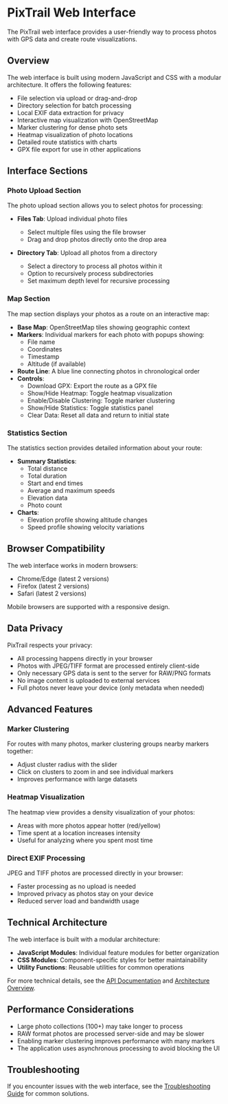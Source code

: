 # PixTrail Web Interface

The PixTrail web interface provides a user-friendly way to process photos with GPS data and create route visualizations.

## Overview

The web interface is built using modern JavaScript and CSS with a modular architecture. It offers the following features:

- File selection via upload or drag-and-drop
- Directory selection for batch processing
- Local EXIF data extraction for privacy
- Interactive map visualization with OpenStreetMap
- Marker clustering for dense photo sets
- Heatmap visualization of photo locations
- Detailed route statistics with charts
- GPX file export for use in other applications

## Interface Sections

### Photo Upload Section

The photo upload section allows you to select photos for processing:

- **Files Tab**: Upload individual photo files
  - Select multiple files using the file browser
  - Drag and drop photos directly onto the drop area
  
- **Directory Tab**: Upload all photos from a directory
  - Select a directory to process all photos within it
  - Option to recursively process subdirectories
  - Set maximum depth level for recursive processing

### Map Section

The map section displays your photos as a route on an interactive map:

- **Base Map**: OpenStreetMap tiles showing geographic context
- **Markers**: Individual markers for each photo with popups showing:
  - File name
  - Coordinates
  - Timestamp
  - Altitude (if available)
- **Route Line**: A blue line connecting photos in chronological order
- **Controls**:
  - Download GPX: Export the route as a GPX file
  - Show/Hide Heatmap: Toggle heatmap visualization
  - Enable/Disable Clustering: Toggle marker clustering
  - Show/Hide Statistics: Toggle statistics panel
  - Clear Data: Reset all data and return to initial state

### Statistics Section

The statistics section provides detailed information about your route:

- **Summary Statistics**:
  - Total distance
  - Total duration
  - Start and end times
  - Average and maximum speeds
  - Elevation data
  - Photo count
- **Charts**:
  - Elevation profile showing altitude changes
  - Speed profile showing velocity variations

## Browser Compatibility

The web interface works in modern browsers:

- Chrome/Edge (latest 2 versions)
- Firefox (latest 2 versions)
- Safari (latest 2 versions)

Mobile browsers are supported with a responsive design.

## Data Privacy

PixTrail respects your privacy:

- All processing happens directly in your browser
- Photos with JPEG/TIFF format are processed entirely client-side
- Only necessary GPS data is sent to the server for RAW/PNG formats
- No image content is uploaded to external services
- Full photos never leave your device (only metadata when needed)

## Advanced Features

### Marker Clustering

For routes with many photos, marker clustering groups nearby markers together:

- Adjust cluster radius with the slider
- Click on clusters to zoom in and see individual markers
- Improves performance with large datasets

### Heatmap Visualization

The heatmap view provides a density visualization of your photos:

- Areas with more photos appear hotter (red/yellow)
- Time spent at a location increases intensity
- Useful for analyzing where you spent most time

### Direct EXIF Processing

JPEG and TIFF photos are processed directly in your browser:

- Faster processing as no upload is needed
- Improved privacy as photos stay on your device
- Reduced server load and bandwidth usage

## Technical Architecture

The web interface is built with a modular architecture:

- **JavaScript Modules**: Individual feature modules for better organization
- **CSS Modules**: Component-specific styles for better maintainability
- **Utility Functions**: Reusable utilities for common operations

For more technical details, see the [API Documentation](api/index.md) and [Architecture Overview](architecture.md).

## Performance Considerations

- Large photo collections (100+) may take longer to process
- RAW format photos are processed server-side and may be slower
- Enabling marker clustering improves performance with many markers
- The application uses asynchronous processing to avoid blocking the UI

## Troubleshooting

If you encounter issues with the web interface, see the [Troubleshooting Guide](troubleshooting.md) for common solutions.
